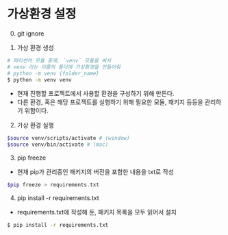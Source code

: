 # 가상환경 설정

0. git ignore

1. 가상 환경 생성
```bash
# 파이썬아 모듈 중에, `venv` 모듈을 써서
# venv 라는 이름의 폴더에 가상환경을 만들어줘
# python -m venv {folder_name}
$ python -m venv venv
```

- 현재 진행할 프로젝트에서 사용할 환경을 구성하기 위해 만든다.
- 다른 환경, 혹은 해당 프로젝트를 실행하기 위해 필요한 모듈, 패키지 등등을 관리하기 위함이다.

2. 가상 환경 실행
```bash
$source venv/scripts/activate # (window)
$source venv/bin/activate # (mac)
```

3. pip freeze
- 현재 pip가 관리중인 패키지의 버전을 포함한 내용을 txt로 작성
```bash
$pip freeze > requirements.txt
```

4. pip install -r requirements.txt
- requirements.txt에 작성해 둔, 패키지 목록을 모두 읽어서 설치
```bash
$ pip install -r requirements.txt
```